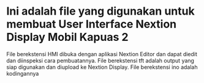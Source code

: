 # Ini adalah file yang digunakan untuk membuat User Interface Nextion Display Mobil Kapuas 2

File berekstensi HMI dibuka dengan aplikasi Nextion Editor dan dapat diedit dan diinspeksi cara pembuatannya.
File berekstensi tft adalah output yang siap digunakan dan diupload ke Nextion Display.
File berekstensi ino adalah kodingannya
